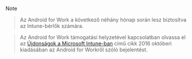 > [!Note]

> Az Android for Work a következő néhány hónap során lesz biztosítva az Intune-bérlők számára.

> Az Android for Work támogatási helyzetével kapcsolatban olvassa el az [Újdonságok a Microsoft Intune-ban](/intune/whats-new/whats-new-archive#october-2016) című cikk 2016 októberi kiadásában az Android for Workről szóló bejelentést.


<!--HONumber=Jan17_HO1-->


